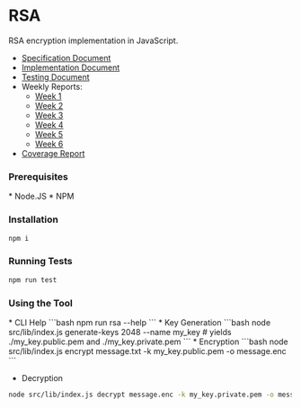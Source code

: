 # RSA
RSA encryption implementation in JavaScript.

* [Specification Document](Documentation/Specification.md)
* [Implementation Document](Documentation/Implementation.md)
* [Testing Document](Documentation/Testing.md)
* Weekly Reports:
  * [Week 1](Documentation/WeeklyReports/Week1.md)
  * [Week 2](Documentation/WeeklyReports/Week2.md)
  * [Week 3](Documentation/WeeklyReports/Week3.md)
  * [Week 4](Documentation/WeeklyReports/Week4.md)
  * [Week 5](Documentation/WeeklyReports/Week5.md)
  * [Week 6](Documentation/WeeklyReports/Week6.md)
* [Coverage Report](https://github.com/anton-matveev-hel/RSA/commit/HEAD#comments)

<h3>Prerequisites</h3>
* Node.JS
* NPM

<h3>Installation</h3>

```bash
npm i
```

<h3>Running Tests</h3>

```bash
npm run test
```

<h3>Using the Tool</h3>
* CLI Help
```bash
npm run rsa --help
```
* Key Generation
```bash
node src/lib/index.js generate-keys 2048 --name my_key # yields ./my_key.public.pem and ./my_key.private.pem
```
* Encryption
```bash
node src/lib/index.js encrypt message.txt -k my_key.public.pem -o message.enc
```

* Decryption
```bash
node src/lib/index.js decrypt message.enc -k my_key.private.pem -o message.dec.txt
```
